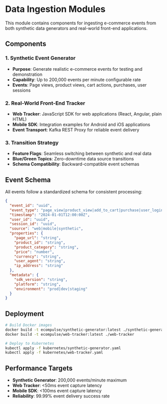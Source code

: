 # Data Ingestion Modules

This module contains components for ingesting e-commerce events from both synthetic data generators and real-world front-end applications.

## Components

### 1. Synthetic Event Generator
- **Purpose**: Generate realistic e-commerce events for testing and demonstration
- **Capability**: Up to 200,000 events per minute configurable rate
- **Events**: Page views, product views, cart actions, purchases, user sessions

### 2. Real-World Front-End Tracker
- **Web Tracker**: JavaScript SDK for web applications (React, Angular, plain HTML)
- **Mobile SDK**: Integration examples for Android and iOS applications
- **Event Transport**: Kafka REST Proxy for reliable event delivery

### 3. Transition Strategy
- **Feature Flags**: Seamless switching between synthetic and real data
- **Blue/Green Topics**: Zero-downtime data source transitions
- **Schema Compatibility**: Backward-compatible event schemas

## Event Schema

All events follow a standardized schema for consistent processing:

```json
{
  "event_id": "uuid",
  "event_type": "page_view|product_view|add_to_cart|purchase|user_login",
  "timestamp": "2024-01-01T12:00:00Z",
  "user_id": "uuid",
  "session_id": "uuid",
  "source": "web|mobile|synthetic",
  "properties": {
    "page_url": "string",
    "product_id": "string",
    "product_category": "string",
    "price": "number",
    "currency": "string",
    "user_agent": "string",
    "ip_address": "string"
  },
  "metadata": {
    "sdk_version": "string",
    "platform": "string",
    "environment": "prod|dev|staging"
  }
}
```

## Deployment

```bash
# Build Docker images
docker build -t ecompulse/synthetic-generator:latest ./synthetic-generator
docker build -t ecompulse/web-tracker:latest ./web-tracker

# Deploy to Kubernetes
kubectl apply -f kubernetes/synthetic-generator.yaml
kubectl apply -f kubernetes/web-tracker.yaml
```

## Performance Targets

- **Synthetic Generator**: 200,000 events/minute maximum
- **Web Tracker**: <50ms event capture latency
- **Mobile SDK**: <100ms event capture latency
- **Reliability**: 99.99% event delivery success rate
